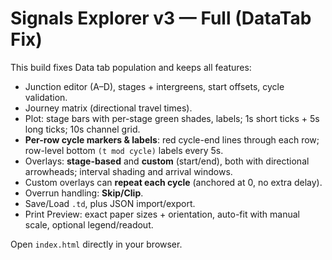 # Signals Explorer v3 — Full (DataTab Fix)

This build fixes Data tab population and keeps all features:

- Junction editor (A–D), stages + intergreens, start offsets, cycle validation.
- Journey matrix (directional travel times).
- Plot: stage bars with per-stage green shades, labels; 1s short ticks + 5s long ticks; 10s channel grid.
- **Per-row cycle markers & labels**: red cycle-end lines through each row; row-level bottom `(t mod cycle)` labels every 5s.
- Overlays: **stage-based** and **custom** (start/end), both with directional arrowheads; interval shading and arrival windows.
- Custom overlays can **repeat each cycle** (anchored at 0, no extra delay).
- Overrun handling: **Skip/Clip**.
- Save/Load `.td`, plus JSON import/export.
- Print Preview: exact paper sizes + orientation, auto-fit with manual scale, optional legend/readout.

Open `index.html` directly in your browser.
